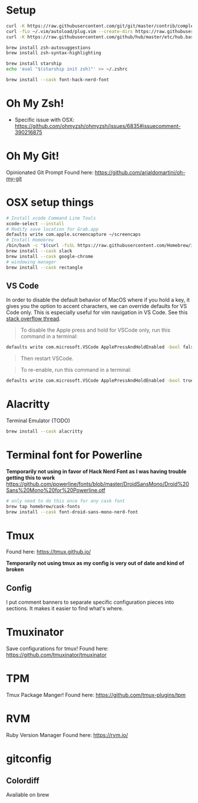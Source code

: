 # Setup

```bash
curl -K https://raw.githubusercontent.com/git/git/master/contrib/completion/git-completion.bash -o ~/git-completion.bash
curl -fLo ~/.vim/autoload/plug.vim --create-dirs https://raw.githubusercontent.com/junegunn/vim-plug/master/plug.vim
curl -K https://raw.githubusercontent.com/github/hub/master/etc/hub.bash_completion.sh -o ~/hub.bash_completion.bash

brew install zsh-autosuggestions
brew install zsh-syntax-highlighting

brew install starship
echo 'eval "$(starship init zsh)"' >> ~/.zshrc

brew install --cask font-hack-nerd-font
```

# Oh My Zsh!
* Specific issue with OSX: https://github.com/ohmyzsh/ohmyzsh/issues/6835#issuecomment-390216875

# Oh My Git!
Opinionated Git Prompt
Found here: https://github.com/arialdomartini/oh-my-git

# OSX setup things
```bash
# Install xcode Command Line Tools
xcode-select --install
# Modify save location for Grab.app
defaults write com.apple.screencapture ~/screencaps
# Install Homebrew
/bin/bash -c "$(curl -fsSL https://raw.githubusercontent.com/Homebrew/install/HEAD/install.sh)"
brew install --cask slack
brew install --cask google-chrome
# windowing manager
brew install --cask rectangle
```

## VS Code
In order to disable the default behavior of MacOS where if you hold a key, it gives you the option to accent characters, we can override defaults for VS Code only. This is especially useful for vim navigation in VS Code. See this [stack overflow thread](https://stackoverflow.com/questions/39972335/how-do-i-press-and-hold-a-key-and-have-it-repeat-in-vscode).

> To disable the Apple press and hold for VSCode only, run this command in a terminal:

```sh
defaults write com.microsoft.VSCode ApplePressAndHoldEnabled -bool false
```
> Then restart VSCode.

> To re-enable, run this command in a terminal:

```sh
defaults write com.microsoft.VSCode ApplePressAndHoldEnabled -bool true
```

# Alacritty
Terminal Emulator (TODO)
```bash
brew install --cask alacritty
```

# Terminal font for Powerline
**Temporarily not using in favor of Hack Nerd Font as I was having trouble getting this to work**
https://github.com/powerline/fonts/blob/master/DroidSansMono/Droid%20Sans%20Mono%20for%20Powerline.otf

```bash
# only need to do this once for any cask font
brew tap homebrew/cask-fonts
brew install --cask font-droid-sans-mono-nerd-font
```

# Tmux
Found here: https://tmux.github.io/

**Temporarily not using tmux as my config is very out of date and kind of broken**

## Config
I put comment banners to separate specific configuration pieces into sections. It makes it easier to find what's where.

# Tmuxinator
Save configurations for tmux!
Found here: https://github.com/tmuxinator/tmuxinator

# TPM
Tmux Package Manger!
Found here: https://github.com/tmux-plugins/tpm

# RVM
Ruby Version Manager
Found here: https://rvm.io/

# gitconfig
## Colordiff
Available on brew
